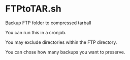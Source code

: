# FTPtoTAR.sh
Backup FTP folder to compressed tarball

You can run this in a cronjob.

You may exclude directories within the FTP directory.

You can chose how many backups you want to preserve. 
